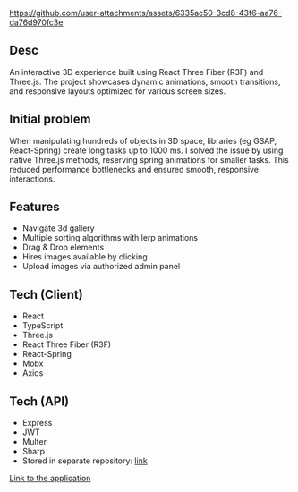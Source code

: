 https://github.com/user-attachments/assets/6335ac50-3cd8-43f6-aa76-da76d970fc3e

## Desc

An interactive 3D experience built using React Three Fiber (R3F) and Three.js. The project showcases dynamic animations, smooth transitions, and responsive layouts optimized for various screen sizes.

## Initial problem

When manipulating hundreds of objects in 3D space, libraries (eg GSAP, React-Spring) create long tasks up to 1000 ms. I solved the issue by using native Three.js methods, reserving spring animations for smaller tasks. This reduced performance bottlenecks and ensured smooth, responsive interactions.

## Features

- Navigate 3d gallery
- Multiple sorting algorithms with lerp animations
- Drag & Drop elements
- Hires images available by clicking
- Upload images via authorized admin panel

## Tech (Client)

- React
- TypeScript
- Three.js
- React Three Fiber (R3F)
- React-Spring
- Mobx
- Axios

## Tech (API)

- Express
- JWT
- Multer
- Sharp
- Stored in separate repository: [link](https://github.com/petrlipatov/3d-gallery-server)

[Link to the application](https://stepanplusdrawingultra.site/)

